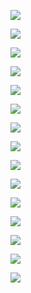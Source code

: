 ![](https://github.com/antontkachenka/ldap/blob/ldap_task1/screenshots/1.png)

![](https://github.com/antontkachenka/ldap/blob/ldap_task1/screenshots/2.png)

![](https://github.com/antontkachenka/ldap/blob/ldap_task1/screenshots/3.png)

![](https://github.com/antontkachenka/ldap/blob/ldap_task1/screenshots/4.png)

![](https://github.com/antontkachenka/ldap/blob/ldap_task1/screenshots/5.png)

![](https://github.com/antontkachenka/ldap/blob/ldap_task1/screenshots/6.png)

![](https://github.com/antontkachenka/ldap/blob/ldap_task1/screenshots/7.png)

![](https://github.com/antontkachenka/ldap/blob/ldap_task1/screenshots/8.png)

![](https://github.com/antontkachenka/ldap/blob/ldap_task1/screenshots/9.png)

![](https://github.com/antontkachenka/ldap/blob/ldap_task1/screenshots/10.png)

![](https://github.com/antontkachenka/ldap/blob/ldap_task1/screenshots/11.png)

![](https://github.com/antontkachenka/ldap/blob/ldap_task1/screenshots/12.png)

![](https://github.com/antontkachenka/ldap/blob/ldap_task1/screenshots/13.png)

![](https://github.com/antontkachenka/ldap/blob/ldap_task1/screenshots/14.png)

![](https://github.com/antontkachenka/ldap/blob/ldap_task1/screenshots/15.png)
